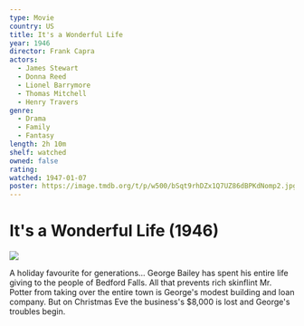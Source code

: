 ```yaml
---
type: Movie
country: US
title: It's a Wonderful Life
year: 1946
director: Frank Capra
actors:
  - James Stewart
  - Donna Reed
  - Lionel Barrymore
  - Thomas Mitchell
  - Henry Travers
genre:
  - Drama
  - Family
  - Fantasy
length: 2h 10m
shelf: watched
owned: false
rating:
watched: 1947-01-07
poster: https://image.tmdb.org/t/p/w500/bSqt9rhDZx1Q7UZ86dBPKdNomp2.jpg
---
```


# It's a Wonderful Life (1946)

![](https://image.tmdb.org/t/p/w500/bSqt9rhDZx1Q7UZ86dBPKdNomp2.jpg)

A holiday favourite for generations...  George Bailey has spent his entire life giving to the people of Bedford Falls.  All that prevents rich skinflint Mr. Potter from taking over the entire town is George's modest building and loan company.  But on Christmas Eve the business's $8,000 is lost and George's troubles begin.